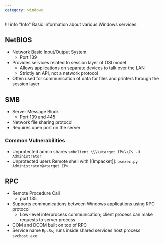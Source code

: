 ```yaml
---
category: windows
---
```

!!! info "Info"
	Basic information about various Windows services.
## NetBIOS
- Network Basic Input/Output System
	- Port 139
- Provides services related to session layer of OSI model
	- Allows applications on separate devices to talk over the LAN
	- Strictly an API, not a network protocol
- Often used for communication of data for files and printers through the session layer

## SMB
- Server Message Block
	- [Port 139](NetBIOS) and 445
- Network file sharing protocol
- Requires open port on the server
### Common Vulnerabilities
- Unprotected admin shares
`smbclient \\\\<target IP>\\C$ -U Administrator`
- Unprotected users
Remote shell with [[Impacket]]:
`psexec.py Administrator@<target IP>`

## RPC 
- Remote Procedure Call
	- port 135
- Supports communications between Windows applications using RPC protocol
	- Low-level interprocess communication; client process can make requests to server process
- COM and DCOM built on top of RPC
- Service name `RpcSs`; runs inside shared services host process `svchost.exe`
